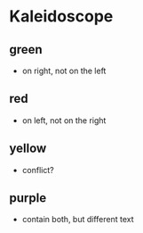  # Kaleidoscope

 ## green
 * on right, not on the left

 ## red
 * on left, not on the right

 ## yellow
 * conflict?

 ## purple
 * contain both, but different text